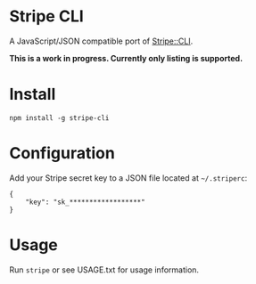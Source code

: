 Stripe CLI
==========
A JavaScript/JSON compatible port of [Stripe::CLI](https://github.com/stripe-contrib/stripe-cli).

**This is a work in progress. Currently only listing is supported.**

Install
=======

```
npm install -g stripe-cli
```

Configuration
=============

Add your Stripe secret key to a JSON file located at `~/.striperc`:

```
{
    "key": "sk_******************"
}
```

Usage
=====

Run `stripe` or see USAGE.txt for usage information.
